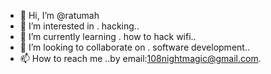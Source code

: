 - 👋 Hi, I’m @ratumah
- 👀 I’m interested in . hacking..
- 🌱 I’m currently learning . how to hack wifi..
- 💞️ I’m looking to collaborate on . software development..
- 📫 How to reach me ..by email:108nightmagic@gmail.com.

<!---
ratumah/ratumah is a ✨ special ✨ repository because its `README.md` (this file) appears on your GitHub profile.
You can click the Preview link to take a look at your changes.
--->
